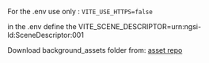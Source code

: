 For the .env use only :
```VITE_USE_HTTPS=false```

in the .env define the  VITE_SCENE_DESCRIPTOR=urn:ngsi-ld:SceneDescriptor:001

Download background_assets folder from:
[asset repo](https://owncloud.patras5g.eu/s/oRQUZ4z9a3vOEwt)
